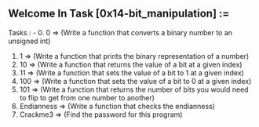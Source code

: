 Welcome In Task [0x14-bit_manipulation] :=
-----------------------------------------

Tasks : -
 0. 0 => (Write a function that converts a binary number to an unsigned int)
 1. 1 => (Write a function that prints the binary representation of a number)
 2. 10 => (Write a function that returns the value of a bit at a given index)
 3. 11 => (Write a function that sets the value of a bit to 1 at a given index)
 4. 100 => (Write a function that sets the value of a bit to 0 at a given index)
 5. 101 => (Write a function that returns the number of bits you would need to flip to get from one number to another)
 6. Endianness => (Write a function that checks the endianness)
 7. Crackme3 => (Find the password for this program)
